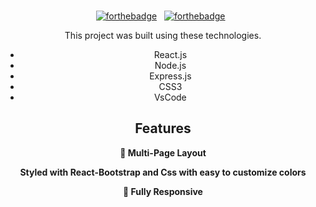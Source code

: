 <br/>
<center>


[![forthebadge](https://forthebadge.com/images/badges/made-with-javascript.svg)](https://forthebadge.com) &nbsp;
[![forthebadge](https://forthebadge.com/images/badges/open-source.svg)](https://forthebadge.com) &nbsp;




This project was built using these technologies.

- React.js
- Node.js
- Express.js
- CSS3
- VsCode

## Features

**📖 Multi-Page Layout**

**Styled with React-Bootstrap and Css with easy to customize colors**

**📱 Fully Responsive**
